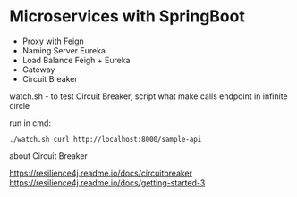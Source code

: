 # Microservices with SpringBoot


* Proxy with Feign
* Naming Server Eureka
* Load Balance Feigh + Eureka
* Gateway
* Circuit Breaker


watch.sh - to test Circuit Breaker, script what make calls endpoint in infinite circle

run in cmd: 
```
./watch.sh curl http://localhost:8000/sample-api
```

about Circuit Breaker

https://resilience4j.readme.io/docs/circuitbreaker
https://resilience4j.readme.io/docs/getting-started-3
